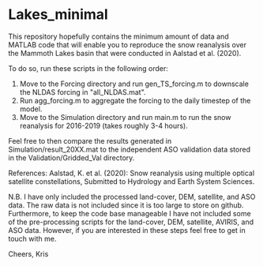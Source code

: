 # Lakes_minimal

This repository hopefully contains the minimum amount of data and MATLAB code that will enable you to reproduce the snow reanalysis over the Mammoth Lakes basin that were conducted in Aalstad et al. (2020).

To do so, run these scripts in the following order:

1) Move to the Forcing directory and run gen_TS_forcing.m to downscale the NLDAS forcing in "all_NLDAS.mat".
2) Run agg_forcing.m to aggregate the forcing to the daily timestep of the model.
3) Move to the Simulation directory and run main.m to run the snow reanalysis for 2016-2019 (takes roughly 3-4 hours). 

Feel free to then compare the results generated in Simulation/result_20XX.mat to the independent ASO validation data stored in the Validation/Gridded_Val directory.

References: Aalstad, K. et al. (2020): Snow reanalysis using multiple optical satellite constellations, Submitted to Hydrology and Earth System Sciences. 

N.B. I have only included the processed land-cover, DEM, satellite, and ASO data. The raw data is not included since it is too large to store on github. Furthermore, to keep the code base manageable I have not included some of the pre-processing scripts for the land-cover, DEM, satellite, AVIRIS, and ASO data. However, if you are interested in these steps feel free to get in touch with me. 

Cheers,
Kris

